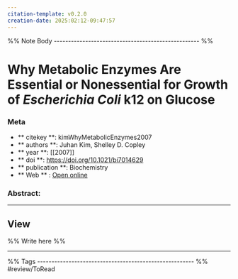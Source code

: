 ```yaml
---
citation-template: v0.2.0
creation-date: 2025:02:12-09:47:57
---
```


%% Note Body --------------------------------------------------- %%
# Why Metabolic Enzymes Are Essential or Nonessential for Growth of <i>Escherichia Coli</i> k12 on Glucose

### Meta
- ** citekey **: kimWhyMetabolicEnzymes2007
- ** authors **: Juhan Kim, Shelley D. Copley
- ** year **: [[2007]]
- ** doi **: https://doi.org/10.1021/bi7014629
- ** publication **: Biochemistry
- ** Web ** : [Open online](https://pubs.acs.org/doi/10.1021/bi7014629)


### Abstract:


___

## View

%% Write here %%





___
%% Tags  ------------------------------------------------------- %%
#review/ToRead